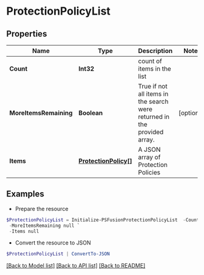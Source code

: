 # ProtectionPolicyList
## Properties

Name | Type | Description | Notes
------------ | ------------- | ------------- | -------------
**Count** | **Int32** | count of items in the list | 
**MoreItemsRemaining** | **Boolean** | True if not all items in the search were returned in the provided array. | [optional] 
**Items** | [**ProtectionPolicy[]**](ProtectionPolicy.md) | A JSON array of Protection Policies | 

## Examples

- Prepare the resource
```powershell
$ProtectionPolicyList = Initialize-PSFusionProtectionPolicyList  -Count null `
 -MoreItemsRemaining null `
 -Items null
```

- Convert the resource to JSON
```powershell
$ProtectionPolicyList | ConvertTo-JSON
```

[[Back to Model list]](../README.md#documentation-for-models) [[Back to API list]](../README.md#documentation-for-api-endpoints) [[Back to README]](../README.md)

